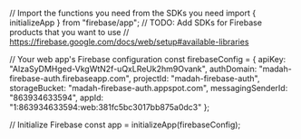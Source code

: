 // Import the functions you need from the SDKs you need
import { initializeApp } from "firebase/app";
// TODO: Add SDKs for Firebase products that you want to use
// https://firebase.google.com/docs/web/setup#available-libraries

// Your web app's Firebase configuration
const firebaseConfig = {
  apiKey: "AIzaSyDMHged-VkgWtN2f-uQxLReUk2hm9Ovank",
  authDomain: "madah-firebase-auth.firebaseapp.com",
  projectId: "madah-firebase-auth",
  storageBucket: "madah-firebase-auth.appspot.com",
  messagingSenderId: "863934633594",
  appId: "1:863934633594:web:381fc5bc3017bb875a0dc3"
};

// Initialize Firebase
const app = initializeApp(firebaseConfig);
